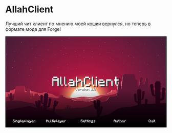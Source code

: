 # AllahClient
 Лучший чит клиент по мнению моей кошки вернулся, но теперь в формате мода для Forge!
 
 ![screenshot](./screenshot.png)
